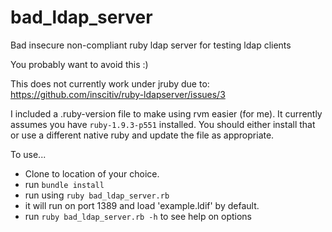 # bad_ldap_server
Bad insecure non-compliant ruby ldap server for testing ldap clients

You probably want to avoid this :)

This does not currently work under jruby due to: https://github.com/inscitiv/ruby-ldapserver/issues/3

I included a .ruby-version file to make using rvm easier (for me). It currently assumes you have `ruby-1.9.3-p551` installed. You should either install that or use a different native ruby and update the file as appropriate.

To use...

- Clone to location of your choice.
- run `bundle install`
- run using `ruby bad_ldap_server.rb`
- it will run on port 1389 and load 'example.ldif' by default. 
- run `ruby bad_ldap_server.rb -h` to see help on options

